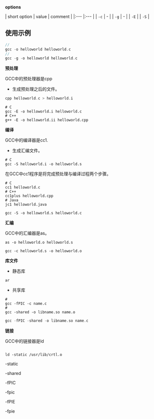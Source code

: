 



**options**


| short option | value | comment |
|:--- |:--- |
| `-c` | - |
| `-g` | - | 
| `-E` |
| `-S` |



## 使用示例


```c
//
gcc -o helloworld helloworld.c
//
gcc -g -o helloworld helloworld.c
```

**预处理**

GCC中的预处理器是cpp

* 生成预处理之后的文件。


```c
cpp helloworld.c > helloworld.i
```

```shell
# C
gcc -E -o helloworld.i helloworld.c
# C++
g++ -E -o helloworld.ii helloworld.cpp
```


**编译**

GCC中的编译器是cc1.

* 生成汇编文件。

```shell
# C
gcc -S helloworld.i -o helloworld.s
```

在GCC中cc1程序是将完成预处理与编译过程两个步骤。

```shell
# C
cc1 helloworld.c
# C++
cc1plus helloworld.cpp
# Java
jc1 helloworld.java
```

```shell
gcc -S -o helloworld.s helloworld.c 
```


**汇编**

GCC中的汇编器是as。

```shell
as -o helloworld.o helloworld.s 
```

```shell
gcc -c helloworld.s -o helloworld.o 
```


**库文件**

* 静态库

```shell
ar 
```


* 共享库

```shell
#
gcc -fPIC -c name.c
# 
gcc -shared -o libname.so name.o
```


```c
gcc -fPIC -shared -o libname.so name.c
```



**链接**

GCC中的链接器是ld

```shell

ld -static /usr/lib/crtl.o 
```





-static

-shared

-fPIC

-fpic

-fPIE

-fpie

